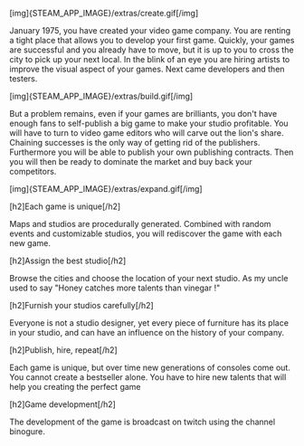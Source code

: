 [img]{STEAM_APP_IMAGE}/extras/create.gif[/img]

January 1975, you have created your video game company. You are renting a tight place that allows you to develop your first game. Quickly, your games are successful and you already have to move, but it is up to you to cross the city to pick up your next local. In the blink of an eye you are hiring artists to improve the visual aspect of your games. Next came developers and then testers. 

[img]{STEAM_APP_IMAGE}/extras/build.gif[/img]

But a problem remains, even if your games are brilliants, you don't have enough fans to self-publish a big game to make your studio profitable. You will have to turn to video game editors who will carve out the lion's share. Chaining successes is the only way of getting rid of the publishers. Furthermore you will be able to publish your own publishing contracts. Then you will then be ready to dominate the market and buy back your competitors.

[img]{STEAM_APP_IMAGE}/extras/expand.gif[/img]

[h2]Each game is unique[/h2]

Maps and studios are procedurally generated. Combined with random events and customizable studios, you will rediscover the game with each new game.

[h2]Assign the best studio[/h2]

Browse the cities and choose the location of your next studio. As my uncle used to say "Honey catches more talents than vinegar !"

[h2]Furnish your studios carefully[/h2]

Everyone is not a studio designer, yet every piece of furniture has its place in your studio, and can have an influence on the history of your company.

[h2]Publish, hire, repeat[/h2]

Each game is unique, but over time new generations of consoles come out. You cannot create a bestseller alone. You have to hire new talents that will help you creating the perfect game

[h2]Game development[/h2]

The development of the game is broadcast on twitch using the channel binogure.